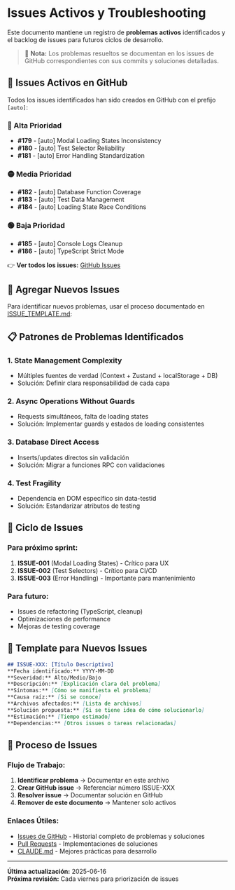 # Issues Activos y Troubleshooting

Este documento mantiene un registro de **problemas activos** identificados y el backlog de issues para futuros ciclos de desarrollo.

> 📌 **Nota:** Los problemas resueltos se documentan en los issues de GitHub correspondientes con sus commits y soluciones detalladas.

## 🎯 Issues Activos en GitHub

Todos los issues identificados han sido creados en GitHub con el prefijo `[auto]`:

### 🔴 Alta Prioridad
- **#179** - [auto] Modal Loading States Inconsistency
- **#180** - [auto] Test Selector Reliability  
- **#181** - [auto] Error Handling Standardization

### 🟡 Media Prioridad
- **#182** - [auto] Database Function Coverage
- **#183** - [auto] Test Data Management
- **#184** - [auto] Loading State Race Conditions

### 🟢 Baja Prioridad
- **#185** - [auto] Console Logs Cleanup
- **#186** - [auto] TypeScript Strict Mode

👉 **Ver todos los issues:** [GitHub Issues](https://github.com/Customware-cl/Lacuenteria/issues?q=is%3Aissue+is%3Aopen+%5Bauto%5D)

## 📝 Agregar Nuevos Issues

Para identificar nuevos problemas, usar el proceso documentado en [ISSUE_TEMPLATE.md](./ISSUE_TEMPLATE.md):

## 📋 Patrones de Problemas Identificados

### 1. **State Management Complexity**
- Múltiples fuentes de verdad (Context + Zustand + localStorage + DB)
- Solución: Definir clara responsabilidad de cada capa

### 2. **Async Operations Without Guards**
- Requests simultáneos, falta de loading states
- Solución: Implementar guards y estados de loading consistentes

### 3. **Database Direct Access**
- Inserts/updates directos sin validación
- Solución: Migrar a funciones RPC con validaciones

### 4. **Test Fragility**
- Dependencia en DOM específico sin data-testid
- Solución: Estandarizar atributos de testing

## 🔄 Ciclo de Issues

### Para próximo sprint:
1. **ISSUE-001** (Modal Loading States) - Crítico para UX
2. **ISSUE-002** (Test Selectors) - Crítico para CI/CD
3. **ISSUE-003** (Error Handling) - Importante para mantenimiento

### Para futuro:
- Issues de refactoring (TypeScript, cleanup)
- Optimizaciones de performance
- Mejoras de testing coverage

## 📝 Template para Nuevos Issues

```markdown
## ISSUE-XXX: [Título Descriptivo]
**Fecha identificado:** YYYY-MM-DD
**Severidad:** Alto/Medio/Bajo
**Descripción:** [Explicación clara del problema]
**Síntomas:** [Cómo se manifiesta el problema]
**Causa raíz:** [Si se conoce]
**Archivos afectados:** [Lista de archivos]
**Solución propuesta:** [Si se tiene idea de cómo solucionarlo]
**Estimación:** [Tiempo estimado]
**Dependencias:** [Otros issues o tareas relacionadas]
```

## 🔄 Proceso de Issues

### Flujo de Trabajo:
1. **Identificar problema** → Documentar en este archivo
2. **Crear GitHub issue** → Referenciar número ISSUE-XXX
3. **Resolver issue** → Documentar solución en GitHub
4. **Remover de este documento** → Mantener solo activos

### Enlaces Útiles:
- [Issues de GitHub](../../issues) - Historial completo de problemas y soluciones
- [Pull Requests](../../pulls) - Implementaciones de soluciones
- [CLAUDE.md](../CLAUDE.md) - Mejores prácticas para desarrollo

---

**Última actualización:** 2025-06-16  
**Próxima revisión:** Cada viernes para priorización de issues